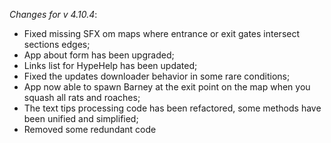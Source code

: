 _Changes for v 4.10.4_:
- Fixed missing SFX om maps where entrance or exit gates intersect sections edges;
- App about form has been upgraded;
- Links list for HypeHelp has been updated;
- Fixed the updates downloader behavior in some rare conditions;
- App now able to spawn Barney at the exit point on the map when you squash all rats and roaches;
- The text tips processing code has been refactored, some methods have been unified and simplified;
- Removed some redundant code

